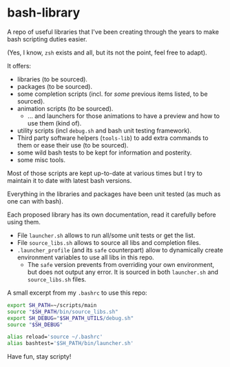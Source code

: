 # bash-library
A repo of useful libraries that I've been creating through the years to make bash scripting duties easier.

(Yes, I know, `zsh` exists and all, but its not the point, feel free to adapt).

It offers:
- libraries (to be sourced).
- packages (to be sourced).
- some completion scripts (incl. for *some* previous items listed, to be sourced).
- animation scripts (to be sourced).
  - ... and launchers for those animations to have a preview and how to use them (kind of).
- utility scripts (incl `debug.sh` and bash unit testing framework).
- Third party software helpers (`tools-lib`) to add extra commands to them or
  ease their use (to  be sourced).
- some wild bash tests to be kept for information and posterity.
- some misc tools.

Most of those scripts are kept up-to-date at various times but I try to maintain it to date with latest bash versions.

Everything in the libraries and packages have been unit tested (as much as one can with bash).

Each proposed library has its own documentation, read it carefully before using them.

- File `launcher.sh` allows to run all/some unit tests or get the list.
- File `source_libs.sh` allows to source all libs and completion files.
- `.launcher_profile` (and its `safe` counterpart) allow to dynamically create environment variables to use all libs in this repo.
  - The `safe` version prevents from overriding your own environment, but does not output any error. It is sourced in both `launcher.sh` and `source_libs.sh` files.

A small excerpt from my `.bashrc` to use this repo:
```sh
export SH_PATH=~/scripts/main
source "$SH_PATH/bin/source_libs.sh"
export SH_DEBUG="$SH_PATH_UTILS/debug.sh"
source "$SH_DEBUG"

alias reload='source ~/.bashrc'
alias bashtest='$SH_PATH/bin/launcher.sh'
```

Have fun, stay scripty!
